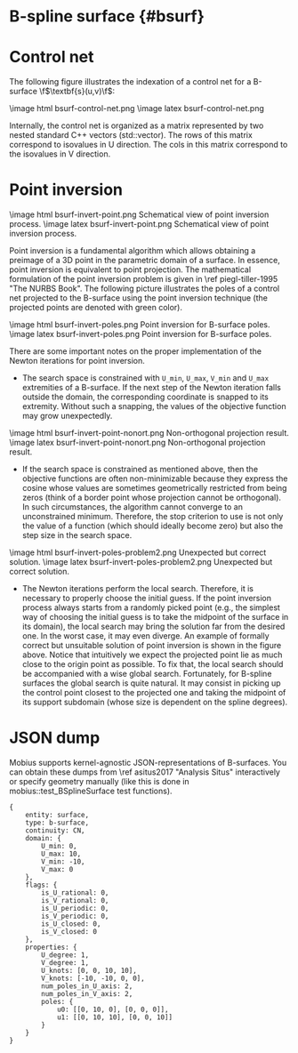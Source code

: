 B-spline surface {#bsurf}
=========================

# Control net

The following figure illustrates the indexation of a control
net for a B-surface \f$\textbf{s}(u,v)\f$:

\image html bsurf-control-net.png
\image latex bsurf-control-net.png

Internally, the control net is organized as a matrix represented by two nested
standard C++ vectors (std::vector). The rows of this matrix correspond to
isovalues in U direction. The cols in this matrix correspond to the isovalues
in V direction.

# Point inversion

\image html bsurf-invert-point.png Schematical view of point inversion process.
\image latex bsurf-invert-point.png Schematical view of point inversion process.

Point inversion is a fundamental algorithm which allows obtaining a preimage
of a 3D point in the parametric domain of a surface. In essence, point inversion
is equivalent to point projection. The mathematical formulation of the point
inversion problem is given in \ref piegl-tiller-1995 "The NURBS Book". The following
picture illustrates the poles of a control net projected to the B-surface using
the point inversion technique (the projected points are denoted with green color).

\image html bsurf-invert-poles.png Point inversion for B-surface poles.
\image latex bsurf-invert-poles.png Point inversion for B-surface poles.

There are some important notes on the proper implementation of the Newton iterations
for point inversion.

- The search space is constrained with `U_min`, `U_max`, `V_min` and `U_max`
  extremities of a B-surface. If the next step of the Newton iteration falls
  outside the domain, the corresponding coordinate is snapped to its extremity.
  Without such a snapping, the values of the objective function may grow
  unexpectedly.

\image html bsurf-invert-point-nonort.png Non-orthogonal projection result.
\image latex bsurf-invert-point-nonort.png Non-orthogonal projection result.

- If the search space is constrained as mentioned above, then the objective
  functions are often non-minimizable because they express the cosine whose
  values are sometimes geometrically restricted from being zeros (think of a border point
  whose projection cannot be orthogonal). In such circumstances, the algorithm
  cannot converge to an unconstrained minimum. Therefore, the stop criterion to
  use is not only the value of a function (which should ideally become zero) but also the
  step size in the search space.

\image html bsurf-invert-poles-problem2.png Unexpected but correct solution.
\image latex bsurf-invert-poles-problem2.png Unexpected but correct solution.

- The Newton iterations perform the local search. Therefore, it is necessary
  to properly choose the initial guess. If the point inversion process always
  starts from a randomly picked point (e.g., the simplest way of choosing the
  initial guess is to take the midpoint of the surface in its domain), the
  local search may bring the solution far from the desired one. In the worst case,
  it may even diverge. An example of formally correct but unsuitable solution
  of point inversion is shown in the figure above. Notice that intuitively we
  expect the projected point lie as much close to the origin point as possible.
  To fix that, the local search should be accompanied with a wise global search.
  Fortunately, for B-spline surfaces the global search is quite natural. It
  may consist in picking up the control point closest to the projected one
  and taking the midpoint of its support subdomain (whose size is dependent on
  the spline degrees).


# JSON dump

Mobius supports kernel-agnostic JSON-representations of B-surfaces. You can
obtain these dumps from \ref asitus2017 "Analysis Situs" interactively or
specify geometry manually (like this is done in mobius::test_BSplineSurface test
functions).

```
{
    entity: surface,
    type: b-surface,
    continuity: CN,
    domain: {
        U_min: 0,
        U_max: 10,
        V_min: -10,
        V_max: 0
    },
    flags: {
        is_U_rational: 0,
        is_V_rational: 0,
        is_U_periodic: 0,
        is_V_periodic: 0,
        is_U_closed: 0,
        is_V_closed: 0
    },
    properties: {
        U_degree: 1,
        V_degree: 1,
        U_knots: [0, 0, 10, 10],
        V_knots: [-10, -10, 0, 0],
        num_poles_in_U_axis: 2,
        num_poles_in_V_axis: 2,
        poles: {
            u0: [[0, 10, 0], [0, 0, 0]],
            u1: [[0, 10, 10], [0, 0, 10]]
        }
    }
}
```
